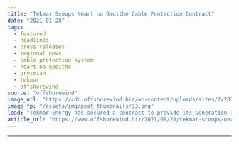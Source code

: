 ```yaml
---
title: "Tekmar Scoops Neart na Gaoithe Cable Protection Contract"
date: "2021-01-28"
tags: 
  - featured
  - headlines
  - press releases
  - regional news
  - cable protection system
  - neart na gaoithe
  - prysmian
  - tekmar
  - offshorewind
source: "offshorewind"
image_url: "https://cdn.offshorewind.biz/wp-content/uploads/sites/2/2021/01/28150007/Tekmar-Scoops-Neart-na-Gaoithe-Cable-Protection-Contract.png"
image_fp: "/assets/img/post_thumbnails/33.png"
lead: "Tekmar Energy has secured a contract to provide its Generation 10 TekTube cable protection"
article_url: "https://www.offshorewind.biz/2021/01/28/tekmar-scoops-neart-na-gaoithe-cable-protection-contract/"
---
```


---
